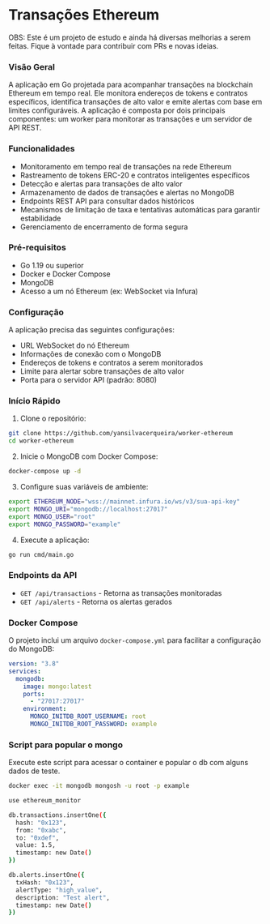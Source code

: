 # Transações Ethereum

OBS: Este é um projeto de estudo e ainda há diversas melhorias a serem feitas. Fique à vontade para contribuir com PRs e novas ideias.

### Visão Geral

A aplicação em Go projetada para acompanhar transações na blockchain Ethereum em tempo real. Ele monitora endereços de tokens e contratos específicos, identifica transações de alto valor e emite alertas com base em limites configuráveis. A aplicação é composta por dois principais componentes: um worker para monitorar as transações e um servidor de API REST.

### Funcionalidades

- Monitoramento em tempo real de transações na rede Ethereum
- Rastreamento de tokens ERC-20 e contratos inteligentes específicos
- Detecção e alertas para transações de alto valor
- Armazenamento de dados de transações e alertas no MongoDB
- Endpoints REST API para consultar dados históricos
- Mecanismos de limitação de taxa e tentativas automáticas para garantir estabilidade
- Gerenciamento de encerramento de forma segura

### Pré-requisitos

- Go 1.19 ou superior
- Docker e Docker Compose
- MongoDB
- Acesso a um nó Ethereum (ex: WebSocket via Infura)

### Configuração

A aplicação precisa das seguintes configurações:

- URL WebSocket do nó Ethereum
- Informações de conexão com o MongoDB
- Endereços de tokens e contratos a serem monitorados
- Limite para alertar sobre transações de alto valor
- Porta para o servidor API (padrão: 8080)

### Início Rápido

1. Clone o repositório:

```bash
git clone https://github.com/yansilvacerqueira/worker-ethereum
cd worker-ethereum
```

2. Inicie o MongoDB com Docker Compose:

```bash
docker-compose up -d
```

3. Configure suas variáveis de ambiente:

```bash
export ETHEREUM_NODE="wss://mainnet.infura.io/ws/v3/sua-api-key"
export MONGO_URI="mongodb://localhost:27017"
export MONGO_USER="root"
export MONGO_PASSWORD="example"
```

4. Execute a aplicação:

```bash
go run cmd/main.go
```

### Endpoints da API

- `GET /api/transactions` - Retorna as transações monitoradas
- `GET /api/alerts` - Retorna os alertas gerados

### Docker Compose

O projeto inclui um arquivo `docker-compose.yml` para facilitar a configuração do MongoDB:

```yaml
version: "3.8"
services:
  mongodb:
    image: mongo:latest
    ports:
      - "27017:27017"
    environment:
      MONGO_INITDB_ROOT_USERNAME: root
      MONGO_INITDB_ROOT_PASSWORD: example
```

### Script para popular o mongo

Execute este script para acessar o container e popular o db com alguns
dados de teste.

```bash
docker exec -it mongodb mongosh -u root -p example

use ethereum_monitor

db.transactions.insertOne({
  hash: "0x123",
  from: "0xabc",
  to: "0xdef",
  value: 1.5,
  timestamp: new Date()
})

db.alerts.insertOne({
  txHash: "0x123",
  alertType: "high_value",
  description: "Test alert",
  timestamp: new Date()
})
```
